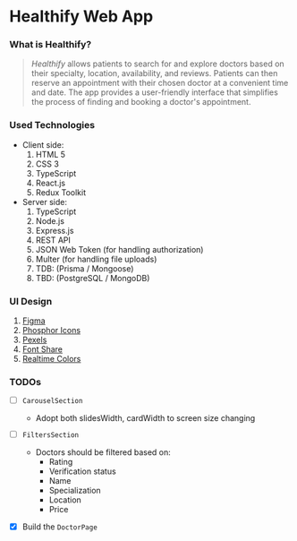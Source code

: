# **Healthify Web App**

### **What is Healthify?**

> _Healthify_ allows patients to search for and explore doctors based on their specialty, location, availability, and reviews. Patients can then reserve an appointment with their chosen doctor at a convenient time and date. The app provides a user-friendly interface that simplifies the process of finding and booking a doctor's appointment.

### **Used Technologies**

- Client side:
  1. HTML 5
  2. CSS 3
  3. TypeScript
  4. React.js
  5. Redux Toolkit
- Server side:
  1. TypeScript
  2. Node.js
  3. Express.js
  4. REST API
  5. JSON Web Token (for handling authorization)
  6. Multer (for handling file uploads)
  7. TDB: (Prisma / Mongoose)
  8. TBD: (PostgreSQL / MongoDB)

### **UI Design**

1. [Figma](https://www.figma.com/file/oHg6gxAFgMvBN09A6XxDTA/Healthify?type=design&node-id=0%3A1&t=seLvtMwN2miTJftR-1)
2. [Phosphor Icons](https://phosphoricons.com/)
3. [Pexels](https://www.pexels.com/)
4. [Font Share](https://www.fontshare.com/)
5. [Realtime Colors](https://realtimecolors.com/)

### **TODOs**

- [ ] `CarouselSection`

  - Adopt both slidesWidth, cardWidth to screen size changing

- [ ] `FiltersSection`

  - Doctors should be filtered based on:
    - Rating
    - Verification status
    - Name
    - Specialization
    - Location
    - Price

- [x] Build the `DoctorPage`
